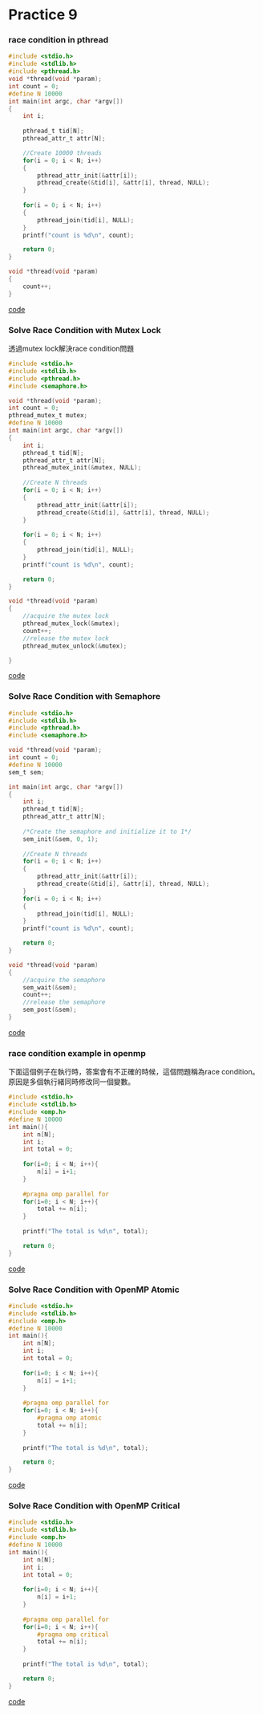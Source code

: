 # Practice 9
### race condition in pthread
```C
#include <stdio.h>
#include <stdlib.h>
#include <pthread.h>
void *thread(void *param);
int count = 0;
#define N 10000
int main(int argc, char *argv[])
{
	int i;
	
	pthread_t tid[N];
	pthread_attr_t attr[N];

	//Create 10000 threads
	for(i = 0; i < N; i++)
	{
		pthread_attr_init(&attr[i]);
		pthread_create(&tid[i], &attr[i], thread, NULL);
	}
	
	for(i = 0; i < N; i++)
	{
 		pthread_join(tid[i], NULL);
	}
	printf("count is %d\n", count);

	return 0;
}

void *thread(void *param)
{
	count++;
}
```
[code](race_condition_pthread.c)

### Solve Race Condition with Mutex Lock
透過mutex lock解決race condition問題
```C
#include <stdio.h>
#include <stdlib.h>
#include <pthread.h>
#include <semaphore.h>

void *thread(void *param);
int count = 0;
pthread_mutex_t mutex;
#define N 10000
int main(int argc, char *argv[])
{
	int i;
	pthread_t tid[N];
	pthread_attr_t attr[N];
	pthread_mutex_init(&mutex, NULL);
	
	//Create N threads
	for(i = 0; i < N; i++)
	{
		pthread_attr_init(&attr[i]);
		pthread_create(&tid[i], &attr[i], thread, NULL);
	}
	
	for(i = 0; i < N; i++)
	{
		pthread_join(tid[i], NULL);
	}
	printf("count is %d\n", count);

	return 0;
}

void *thread(void *param)
{
	//acquire the mutex lock
	pthread_mutex_lock(&mutex);
	count++;
	//release the mutex lock
	pthread_mutex_unlock(&mutex);

}
```
[code](race_condition_mutex.c)

### Solve Race Condition with Semaphore
```C
#include <stdio.h>
#include <stdlib.h>
#include <pthread.h>
#include <semaphore.h>

void *thread(void *param);
int count = 0;
#define N 10000
sem_t sem;

int main(int argc, char *argv[])
{
	int i;
	pthread_t tid[N];
	pthread_attr_t attr[N];
	
	/*Create the semaphore and initialize it to 1*/
	sem_init(&sem, 0, 1);
	
	//Create N threads
	for(i = 0; i < N; i++)
	{
 		pthread_attr_init(&attr[i]);
 		pthread_create(&tid[i], &attr[i], thread, NULL);
	}
	for(i = 0; i < N; i++)
	{
 		pthread_join(tid[i], NULL);
	}
	printf("count is %d\n", count);

	return 0;
}

void *thread(void *param)
{
	//acquire the semaphore
	sem_wait(&sem);
	count++;
	//release the semaphore
	sem_post(&sem);
}
```
[code](race_condition_semaphore.c)

### race condition example in openmp
下面這個例子在執行時，答案會有不正確的時候，這個問題稱為race condition。原因是多個執行緒同時修改同一個變數。
```C
#include <stdio.h>
#include <stdlib.h>
#include <omp.h>
#define N 10000
int main(){
    int n[N];
    int i;
	int total = 0;
	
	for(i=0; i < N; i++){
		n[i] = i+1;  
	}
	
	#pragma omp parallel for
	for(i=0; i < N; i++){
		total += n[i];
	}
	
	printf("The total is %d\n", total);

	return 0;
}
```
[code](race_condition_openmp.c)

### Solve Race Condition with OpenMP Atomic
```C
#include <stdio.h>
#include <stdlib.h>
#include <omp.h>
#define N 10000
int main(){
    int n[N];
    int i;
	int total = 0;
	
	for(i=0; i < N; i++){
		n[i] = i+1;  
	}
	
	#pragma omp parallel for
	for(i=0; i < N; i++){
		#pragma omp atomic
		total += n[i];
	}
	
	printf("The total is %d\n", total);

	return 0;
}
```
[code](race_condition_openmp_atomic.c)

### Solve Race Condition with OpenMP Critical
```C
#include <stdio.h>
#include <stdlib.h>
#include <omp.h>
#define N 10000
int main(){
    int n[N];
    int i;
	int total = 0;
	
	for(i=0; i < N; i++){
		n[i] = i+1;  
	}
	
	#pragma omp parallel for
	for(i=0; i < N; i++){
		#pragma omp critical
		total += n[i];
	}
	
	printf("The total is %d\n", total);

	return 0;
}
```
[code](race_condition_openmp_critical.c)
